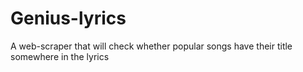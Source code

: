 # Genius-lyrics
A web-scraper that will check whether popular songs have their title somewhere in the lyrics
